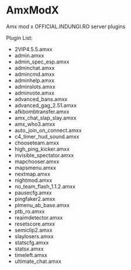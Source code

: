 # AmxModX
 Amx mod x OFFICIAL.INDUNGI.RO server plugins
 
 Plugin List:
 
  * 2VIP4.5.5.amxx
  * admin.amxx
  * admin_spec_esp.amxx
  * adminchat.amxx
  * admincmd.amxx
  * adminhelp.amxx
  * adminslots.amxx
  * adminvote.amxx
  * advanced_bans.amxx
  * advanced_gag_2.51.amxx
  * afkbombtransfer.amxx
  * amx_chat_slap_slay.amxx
  * amx_who3.amxx
  * auto_join_on_connect.amxx
  * c4_timer_hud_sound.amxx
  * chooseteam.amxx
  * high_ping_kicker.amxx
  * invisible_spectator.amxx
  * mapchooser.amxx
  * mapsmenu.amxx
  * nextmap.amxx
  * nightmod.amxx
  * no_team_flash_1.1.2.amxx
  * pausecfg.amxx
  * pingfaker2.amxx
  * plmenu_ab_base.amxx
  * ptb_ro.amxx
  * reaimdetector.amxx
  * resetscore.amxx
  * semiclip2.amxx
  * slaylosers.amxx
  * statscfg.amxx
  * statsx.amxx
  * timeleft.amxx
  * ultimate_chat.amxx


